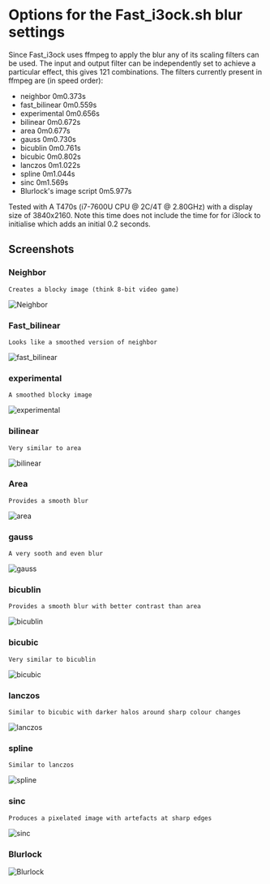 # Options for the Fast_i3ock.sh blur settings

Since Fast_i3ock uses ffmpeg to apply the blur any of its scaling filters can be used.
The input and output filter can be independently set to achieve a particular effect, this gives 121 combinations.
The filters currently present in ffmpeg are (in speed order):

- neighbor 0m0.373s
- fast_bilinear 0m0.559s
- experimental 0m0.656s
- bilinear 0m0.672s
- area 0m0.677s
- gauss 0m0.730s
- bicublin 0m0.761s
- bicubic 0m0.802s
- lanczos 0m1.022s
- spline 0m1.044s
- sinc 0m1.569s
- Blurlock's image script 0m5.977s

Tested with A T470s (i7-7600U CPU @ 2C/4T @ 2.80GHz) with a display size of 3840x2160.
Note this time does not include the time for for i3lock to initialise which adds an initial 0.2 seconds.

## Screenshots
### Neighbor
    Creates a blocky image (think 8-bit video game)
![Neighbor](neighbor.png)

### Fast_bilinear
    Looks like a smoothed version of neighbor
![fast_bilinear](fast_bilinear.png)

### experimental
    A smoothed blocky image
![experimental](experimental.png)

### bilinear
    Very similar to area
![bilinear](bilinear.png)

### Area
    Provides a smooth blur
![area](area.png)

### gauss
    A very sooth and even blur
![gauss](gauss.png)

### bicublin
    Provides a smooth blur with better contrast than area
![bicublin](bicublin.png)

### bicubic
    Very similar to bicublin
![bicubic](bicubic.png)

### lanczos
    Similar to bicubic with darker halos around sharp colour changes
![lanczos](lanczos.png)

### spline
    Similar to lanczos
![spline](spline.png)

### sinc
    Produces a pixelated image with artefacts at sharp edges
![sinc](sinc.png)

### Blurlock
![Blurlock](blurlock.png)
